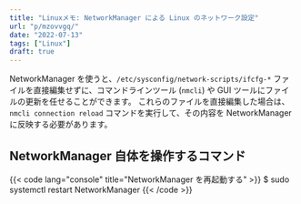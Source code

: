 ```yaml
---
title: "Linuxメモ: NetworkManager による Linux のネットワーク設定"
url: "p/mzovvgq/"
date: "2022-07-13"
tags: ["Linux"]
draft: true
---
```


NetworkManager を使うと、`/etc/sysconfig/network-scripts/ifcfg-*` ファイルを直接編集せずに、コマンドラインツール (`nmcli`) や GUI ツールにファイルの更新を任せることができます。
これらのファイルを直接編集した場合は、`nmcli connection reload` コマンドを実行して、その内容を NetworkManager に反映する必要があります。


NetworkManager 自体を操作するコマンド
----

{{< code lang="console" title="NetworkManager を再起動する" >}}
$ sudo systemctl restart NetworkManager
{{< /code >}}

